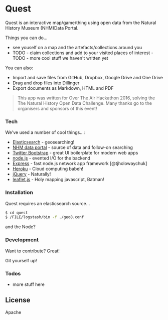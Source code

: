 # Quest


Quest is an interactive map/game/thing using open data from the Natural History Museum (NHM)Data Portal.

Things you can do...

  - see youself on a map and the artefacts/collections around you
  - TODO - claim collections and add to your visited places of interest
  -TODO - more cool stuff we haven't written yet

You can also:
  - Import and save files from GitHub, Dropbox, Google Drive and One Drive
  - Drag and drop files into Dillinger
  - Export documents as Markdown, HTML and PDF


> This app was written for Over The Air Hackathon 2016, solving the The Natural History Open Data Challenge. Many thanks go to the organisers and sponsors of this event!


### Tech

We've used a number of cool things...:

* [Elasticsearch] - geosearching!
* [NHM data portal] - source of data and follow-on searching
* [Twitter Bootstrap] - great UI boilerplate for modern web apps
* [node.js] - evented I/O for the backend
* [Express] - fast node.js network app framework [@tjholowaychuk]
* [Heroku] - Cloud computing babeh!
* [jQuery] - Naturally!
* [leaflet.js] - Holy mapping javascript, Batman!


### Installation

Quest requires an elasticsearch source...


```sh
$ cd quest
$ /FILE/logstash/bin -f ./geo8.conf
```

and the Node?




### Development

Want to contribute? Great!

Git yourself up!



### Todos

 - more stuff here

License
----

Apache



   [Elasticsearch]: <search>
 [NHM data portal]: <http://data.nhm.ac.uk>
   [node.js]: <http://nodejs.org>
   [Twitter Bootstrap]: <http://twitter.github.com/bootstrap/>
   [jQuery]: <http://jquery.com>
   [express]: <http://expressjs.com>
   [AngularJS]: <http://angularjs.org>
   [leaflet.js]: <http://leafletjs.com>
[Heroku]: <http://heroku.com>




